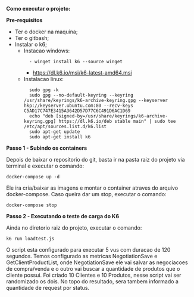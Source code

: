 **Como executar o projeto:**

**Pre-requisitos**
 - Ter o docker na maquina;
 - Ter o gitbash;
 - Instalar o k6;
     - Instacao windows:
       ```
         - winget install k6 --source winget
       ```
         - https://dl.k6.io/msi/k6-latest-amd64.msi
     - Instalacao linux:
       ```
         sudo gpg -k
         sudo gpg --no-default-keyring --keyring /usr/share/keyrings/k6-archive-keyring.gpg --keyserver hkp://keyserver.ubuntu.com:80 --recv-keys C5AD17C747E3415A3642D57D77C6C491D6AC1D69
         echo "deb [signed-by=/usr/share/keyrings/k6-archive-keyring.gpg] https://dl.k6.io/deb stable main" | sudo tee /etc/apt/sources.list.d/k6.list
         sudo apt-get update
         sudo apt-get install k6
       ```

**Passo 1 - Subindo os containers**

Depois de baixar o repositorio do git, basta ir na pasta raiz do projeto via terminal e executar o comando:
```
docker-compose up -d
```
Ele ira cria/baixar as imagens e montar o container atraves do arquivo docker-compose.
Caso queira dar um stop, executar o comando:
```
docker-compose stop
```

**Passo 2 - Executando o teste de carga do K6**

Ainda no diretorio raiz do projeto, executar o comando:
```
k6 run loadtest.js
```
O script esta configurado para executar 5 vus com duracao de 120 segundos.
Temos configurado as metricas NegotiationSave e GetClientProductList, onde NegotiationSave ele vai salvar as negociacoes de compra/venda e o outro vai buscar a quantidade de produtos que o cliente possui.
Foi criado 10 Clientes e 10 Produtos, nesse script vai ser randomizado os dois.
No topo do resultado, sera tambem informado a quantidade de request por status.
